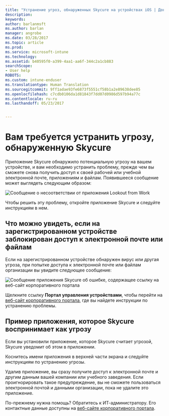 ```yaml
---
title: "Устранение угроз, обнаруженных Skycure на устройствах iOS | Документация Майкрософт"
description: 
keywords: 
author: barlanmsft
ms.author: barlan
manager: angrobe
ms.date: 03/28/2017
ms.topic: article
ms.prod: 
ms.service: microsoft-intune
ms.technology: 
ms.assetid: b40595f0-a399-4aa1-aa6f-344c2a1cb883
searchScope:
- User help
ROBOTS: 
ms.custom: intune-enduser
ms.translationtype: Human Translation
ms.sourcegitcommit: 9ff1adae93fe6873f5551cf58b1a2e89638dee85
ms.openlocfilehash: c7cdb0106da1d81843f7dd07d0986d597b94a77c
ms.contentlocale: ru-ru
ms.lasthandoff: 05/23/2017


---
```


# <a name="you-need-to-resolve-a-threat-found-by-skycure"></a>Вам требуется устранить угрозу, обнаруженную Skycure

Приложение Skycure обнаружило потенциальную угрозу на вашем устройстве, и вам необходимо устранить проблему, прежде чем вы сможете снова получить доступ к своей рабочей или учебной электронной почте, приложениям и файлам. Появившееся сообщение может выглядеть следующим образом:

![Сообщение о несоответствии от приложения Lookout from Work](./media/ios-skycure-noncompliant-in-ssp.png)

Чтобы решить эту проблему, откройте приложение Skycure и следуйте инструкциям в нем.

## <a name="what-you-might-see-if-your-enrolled-device-is-blocked-from-accessing-email-or-files"></a>Что можно увидеть, если на зарегистрированном устройстве заблокирован доступ к электронной почте или файлам

Если на зарегистрированном устройстве обнаружен вирус или другая угроза, при попытке доступа к электронной почте или файлам организации вы увидите следующее сообщение:

![Сообщение приложения Skycure об ошибке, содержащее ссылку на веб-сайт корпоративного портала](./media/mtd-go-to-device-management-portal-android.png)

Щелкните ссылку **Портал управления устройствами**, чтобы перейти на [веб-сайт корпоративного портала](http://portal.manage.microsoft.com), где вы найдете инструкции по устранению проблемы.

## <a name="example-of-an-app-that-skycure-sees-as-a-threat"></a>Пример приложения, которое Skycure воспринимает как угрозу

Если вы установили приложение, которое Skycure считает угрозой, Skycure уведомит об этом в приложении.

Коснитесь имени приложения в верхней части экрана и следуйте инструкциям по устранению угрозы.

Удалив приложение, вы сразу получите доступ к электронной почте и другим данным вашей компании или учебного заведения. Если проигнорировать такое предупреждение, вы не сможете пользоваться электронной почтой и данными организации, пока не удалите это приложение.

По-прежнему нужна помощь? Обратитесь к ИТ-администратору. Его контактные данные доступны на [веб-сайте корпоративного портала](http://portal.manage.microsoft.com).

